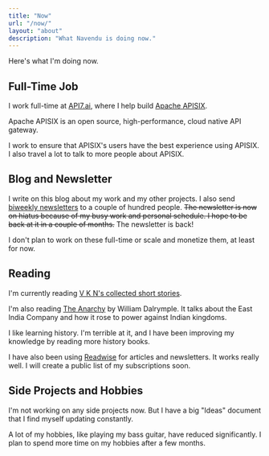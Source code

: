 ```yaml
---
title: "Now"
url: "/now/"
layout: "about"
description: "What Navendu is doing now."
---
```


Here's what I'm doing now.

## Full-Time Job

I work full-time at [API7.ai](https://api7.ai/), where I help build [Apache APISIX](https://apisix.apache.org/).

Apache APISIX is an open source, high-performance, cloud native API gateway.

I work to ensure that APISIX's users have the best experience using APISIX. I also travel a lot to talk to more people about APISIX.

## Blog and Newsletter

I write on this blog about my work and my other projects. I also send [biweekly newsletters](/subscribe/) to a couple of hundred people. ~~The newsletter is now on hiatus because of my busy work and personal schedule. I hope to be back at it in a couple of months.~~ The newsletter is back!

I don't plan to work on these full-time or scale and monetize them, at least for now.

## Reading

I'm currently reading [V K N\'s collected short stories](https://www.goodreads.com/book/show/17971843-v-k-n).

I'm also reading [The Anarchy](https://www.goodreads.com/book/show/42972023-the-anarchy) by William Dalrymple. It talks about the East India Company and how it rose to power against Indian kingdoms.

I like learning history. I'm terrible at it, and I have been improving my knowledge by reading more history books.

I have also been using [Readwise](https://readwise.io/i/navendu4) for articles and newsletters. It works really well. I will create a public list of my subscriptions soon.

## Side Projects and Hobbies

I'm not working on any side projects now. But I have a big "Ideas" document that I find myself updating constantly.

A lot of my hobbies, like playing my bass guitar, have reduced significantly. I plan to spend more time on my hobbies after a few months.
